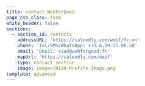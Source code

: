 ```yaml
---
title: contact WebForGood
page_css_class: form
white_header: false
sections:
  - section_id: contacts
    addressURL: 'https://calendly.com/webf/fr-en'
    phone: 'Tel/SMS/WhatsApp: +33.6.29.15.98.58'
    email: 'Email: riad@webforgood.fr'
    mapUrl: 'https://calendly.com/webf'
    type: contact_section
    image: images/Riad-Profile-Image.png
template: advanced
---
```

